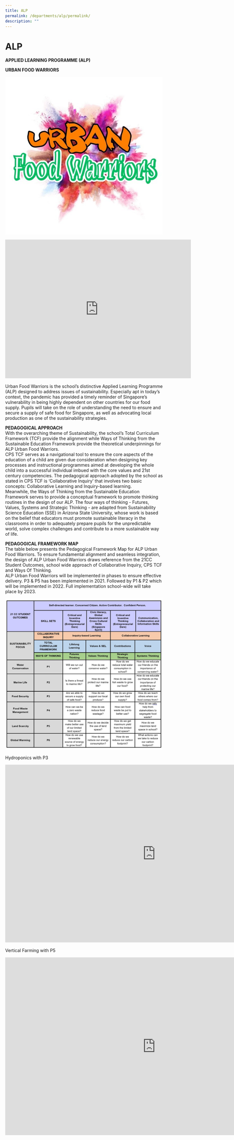 ```yaml
---
title: ALP
permalink: /departments/alp/permalink/
description: ""
---
```


ALP
===

**APPLIED LEARNING PROGRAMME (ALP)**  

**URBAN FOOD WARRIORS**

![](/images/ALP%20Logo.jpg)

<iframe allowfullscreen="" allow="accelerometer; autoplay; clipboard-write; encrypted-media; gyroscope; picture-in-picture" frameborder="0" title="Urban Food Warrior ALP CPS 2021" src="https://www.youtube.com/embed/3BqlNK6s_jA" height="444" width="594"></iframe>

Urban Food Warriors is the school’s distinctive Applied Learning Programme (ALP) designed to address issues of sustainability. Especially apt in today’s context, the pandemic has provided a timely reminder of Singapore’s vulnerability in being highly dependent on other countries for our food supply. Pupils will take on the role of understanding the need to ensure and secure a supply of safe food for Singapore, as well as advocating local production as one of the sustainability strategies.  
  

**PEDAGOGICAL APPROACH**  
With the overarching theme of Sustainability, the school’s Total Curriculum Framework (TCF) provide the alignment while Ways of Thinking from the Sustainable Education Framework provide the theoretical underpinnings for ALP Urban Food Warriors.  
CPS TCF serves as a navigational tool to ensure the core aspects of the education of a child are given due consideration when designing key processes and instructional programmes aimed at developing the whole child into a successful individual imbued with the core values and 21st century competencies. The pedagogical approach adopted by the school as stated in CPS TCF is ‘Collaborative Inquiry’ that involves two basic concepts: Collaborative Learning and Inquiry-based learning.  
Meanwhile, the Ways of Thinking from the Sustainable Education Framework serves to provide a conceptual framework to promote thinking routines in the design of our ALP. The four ways of thinking - Futures, Values, Systems and Strategic Thinking - are adapted from Sustainability Science Education (SSE) in Arizona State University, whose work is based on the belief that educators must promote sustainable literacy in the classrooms in order to adequately prepare pupils for the unpredictable world, solve complex challenges and contribute to a more sustainable way of life.  
  



**PEDAGOGICAL FRAMEWORK MAP**   
The table below presents the Pedagogical Framework Map for ALP Urban Food Warriors. To ensure fundamental alignment and seamless integration, the design of ALP Urban Food Warriors draws reference from the 21CC Student Outcomes, school wide approach of Collaborative Inquiry, CPS TCF and Ways Of Thinking.  
ALP Urban Food Warriors will be implemented in phases to ensure effective delivery. P3 &amp; P5 has been implemented in 2021. Followed by P1 &amp; P2 which will be implemented in 2022. Full implementation school-wide will take place by 2023.

![](/images/ALP%20Table.jpg)

Hydroponics with P3
<iframe allowfullscreen="true" height="569" width="960" frameborder="0" src="https://docs.google.com/presentation/d/e/2PACX-1vRxk1OOzBFLiiPDM_uxesH0F5lcwoZ4FO-Yh3L30Lbzq1GrYAYTtplbNVlmO_Wub0fq7HEOz512jDuM/embed?start=false&amp;loop=false&amp;delayms=3000"></iframe>

Vertical Farming with P5
<iframe allowfullscreen="true" height="569" width="960" frameborder="0" src="https://docs.google.com/presentation/d/e/2PACX-1vQdBpjXVRGFv924pSalLxrYVAoKVMGlLyT7fS0mfF9Qnj2z7AF7kf5eNh5ihGZrTmWlNreGRwoPn69M/embed?start=false&amp;loop=false&amp;delayms=3000"></iframe>